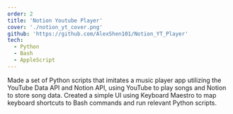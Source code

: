 ```yaml
---
order: 2
title: 'Notion Youtube Player'
cover: './notion_yt_cover.png'
github: 'https://github.com/AlexShen101/Notion_YT_Player'
tech:
  - Python
  - Bash
  - AppleScript
---
```


Made a set of Python scripts that imitates a music player app utilizing the YouTube Data API and Notion API, using YouTube to play songs and Notion to store song data. Created a simple UI using Keyboard Maestro to map keyboard shortcuts to Bash commands and run relevant Python scripts.
